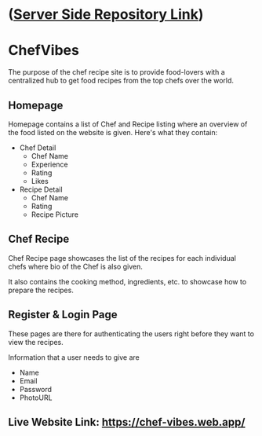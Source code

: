# ([Server Side Repository Link](https://github.com/NusratJahanGeek/chef-vibes-server-course-4/b7a10-chef-recipe-hunter-server-side-NusratJahanGeek))

# ChefVibes

The purpose of the chef recipe site is to provide food-lovers with a centralized hub to get food recipes from the top chefs over the world.

## Homepage

Homepage contains a list of Chef and Recipe listing where an overview of the food listed on the website is given. Here's what they contain:

- Chef Detail
  - Chef Name
  - Experience
  - Rating
  - Likes
- Recipe Detail
  - Chef Name
  - Rating
  - Recipe Picture

## Chef Recipe

Chef Recipe page showcases the list of the recipes for each individual chefs where bio of the Chef is also given.

It also contains the cooking method, ingredients, etc. to showcase how to prepare the recipes.

## Register & Login Page

These pages are there for authenticating the users right before they want to view the recipes.

Information that a user needs to give are

- Name
- Email
- Password
- PhotoURL

## Live Website Link: https://chef-vibes.web.app/
